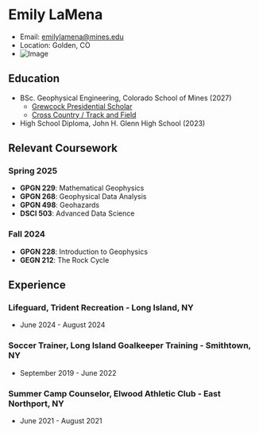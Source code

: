 # Emily LaMena
- Email: emilylamena@mines.edu
- Location: Golden, CO
- ![Image](https://www.mines.edu/grewcockscholars/wp-content/uploads/sites/344/2023/08/Emily-LaMena.jpg)
## Education
- BSc. Geophysical Engineering, Colorado School of Mines (2027)
    - [Grewcock Presidential Scholar](https://www.mines.edu/grewcockscholars/)
    - [Cross Country / Track and Field](https://minesathletics.com/sports/cross-country)
- High School Diploma, John H. Glenn High School (2023)

## Relevant Coursework
### Spring 2025
- **GPGN 229**: Mathematical Geophysics
- **GPGN 268**: Geophysical Data Analysis
- **GPGN 498**: Geohazards
- **DSCI 503**: Advanced Data Science
### Fall 2024
- **GPGN 228**: Introduction to Geophysics
- **GEGN 212**: The Rock Cycle

## Experience
### Lifeguard, Trident Recreation - Long Island, NY
- June 2024 - August 2024
### Soccer Trainer, Long Island Goalkeeper Training - Smithtown, NY
- September 2019 - June 2022
### Summer Camp Counselor, Elwood Athletic Club - East Northport, NY
- June 2021 - August 2021
